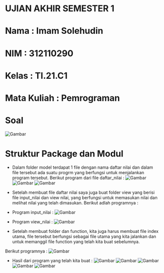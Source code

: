 # UJIAN AKHIR SEMESTER 1

# Nama          : Imam Solehudin
# NIM           : 312110290
# Kelas         : TI.21.C1
# Mata Kuliah   : Pemrograman

# Soal 
![Gambar](ss/soal-uas.png)
# Struktur Package dan Modul

- Dalam folder model terdapat 1 file dengan nama daftar nilai dan dalam file tersebut ada suatu progrm yang berfungsi untuk menjalankan program tersebut.
Berikut program dari file daftar_nilai :
![Gambar](ss/daftar_nilai1.jpg)
![Gambar](ss/daftar_nilai2.jpg)
![Gambar](ss/daftar_nilai3.jpg)
- Setelah membuat file daftar nilai saya juga buat folder view yang berisi file input_nilai dan view nilai, yang berfungsi untuk memasukan nilai dan melihat nilai yang telah dimasukan.
Berikut adlah programnya :

- Program input_nilai :
![Gambar](ss/input_nilai.jpg)
- Program view_nilai :
![Gambar](ss/view_nilai.jpg)

- Setelah membuat folder dan function, kita juga harus membuat file index utama, file tersebut berfungsi sebagai file utama yang kita jalankan dan untuk memanggil file function yang telah kita buat sebelumnya. 

Berikut programnya :
![Gambar](ss/main.jpg)
- Hasil dari program yang telah kita buat :
![Gambar](ss/soal-uas.png)
![Gambar](ss/soal-uas.png)
![Gambar](ss/soal-uas.png)
![Gambar](ss/soal-uas.png)
![Gambar](ss/soal-uas.png)